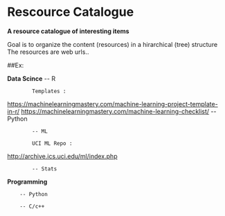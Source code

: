 # Rescource Catalogue
**A resource catalogue of interesting items**

Goal is to organize the content (resources) in a  hirarchical (tree) structure The resources are web urls.. 

##Ex: 

**Data Scince**
            -- R

            Templates :
https://machinelearningmastery.com/machine-learning-project-template-in-r/
https://machinelearningmastery.com/machine-learning-checklist/
            -- Python 

            -- ML 

            UCI ML Repo : 

http://archive.ics.uci.edu/ml/index.php

            -- Stats 


**Programming**

        -- Python 

        -- C/c++ 
